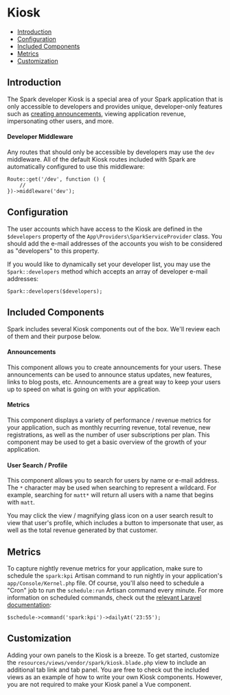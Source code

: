 # Kiosk

- [Introduction](#introduction)
- [Configuration](#configuration)
- [Included Components](#included-components)
- [Metrics](#metrics)
- [Customization](#customization)

<a name="introduction"></a>
## Introduction

The Spark developer Kiosk is a special area of your Spark application that is only accessible to developers and provides unique, developer-only features such as [creating announcements](/docs/6.0/announcements), viewing application revenue, impersonating other users, and more.

#### Developer Middleware

Any routes that should only be accessible by developers may use the `dev` middleware. All of the default Kiosk routes included with Spark are automatically configured to use this middleware:

    Route::get('/dev', function () {
        //
    })->middleware('dev');

<a name="configuration"></a>
## Configuration

The user accounts which have access to the Kiosk are defined in the `$developers` property of the `App\Providers\SparkServiceProvider` class. You should add the e-mail addresses of the accounts you wish to be considered as "developers" to this property.

If you would like to dynamically set your developer list, you may use the `Spark::developers` method which accepts an array of developer e-mail addresses:

    Spark::developers($developers);

<a name="included-components"></a>
## Included Components

Spark includes several Kiosk components out of the box. We'll review each of them and their purpose below.

#### Announcements

This component allows you to create announcements for your users. These announcements can be used to announce status updates, new features, links to blog posts, etc. Announcements are a great way to keep your users up to speed on what is going on with your application.

#### Metrics

This component displays a variety of performance / revenue metrics for your application, such as monthly recurring revenue, total revenue, new registrations, as well as the number of user subscriptions per plan. This component may be used to get a basic overview of the growth of your application.

#### User Search / Profile

This component allows you to search for users by name or e-mail address. The `*` character may be used when searching to represent a wildcard. For example, searching for `matt*` will return all users with a name that begins with `matt`.

You may click the view / magnifying glass icon on a user search result to view that user's profile, which includes a button to impersonate that user, as well as the total revenue generated by that customer.

<a name="metrics"></a>
## Metrics

To capture nightly revenue metrics for your application, make sure to schedule the `spark:kpi` Artisan command to run nightly in your application's `app/Console/Kernel.php` file. Of course, you'll also need to schedule a "Cron" job to run the `schedule:run` Artisan command every minute. For more information on scheduled commands, check out the [relevant Laravel documentation](https://laravel.com/docs/scheduling):

    $schedule->command('spark:kpi')->dailyAt('23:55');

<a name="customization"></a>
## Customization

Adding your own panels to the Kiosk is a breeze. To get started, customize the `resources/views/vendor/spark/kiosk.blade.php` view to include an additional tab link and tab panel. You are free to check out the included views as an example of how to write your own Kiosk components. However, you are not required to make your Kiosk panel a Vue component.

